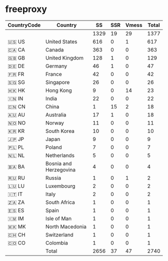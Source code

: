 # freeproxy

|CountryCode|Country|SS|SSR|Vmess|Total|
|  ----  | ----  |  ----  | ----  |  ----  | ----  |
| ||1329|19|29|1377|
|🇺🇸 US|United States|616|0|1|617|
|🇨🇦 CA|Canada|363|0|0|363|
|🇬🇧 GB|United Kingdom|128|1|0|129|
|🇩🇪 DE|Germany|46|1|0|47|
|🇫🇷 FR|France|42|0|0|42|
|🇸🇬 SG|Singapore|26|0|0|26|
|🇭🇰 HK|Hong Kong|9|0|14|23|
|🇮🇳 IN|India|22|0|0|22|
|🇨🇳 CN|China|1|15|2|18|
|🇦🇺 AU|Australia|17|1|0|18|
|🇳🇴 NO|Norway|11|0|0|11|
|🇰🇷 KR|South Korea|10|0|0|10|
|🇯🇵 JP|Japan|9|0|0|9|
|🇵🇱 PL|Poland|7|0|0|7|
|🇳🇱 NL|Netherlands|5|0|0|5|
|🇧🇦 BA|Bosnia and Herzegovina|4|0|0|4|
|🇷🇺 RU|Russia|1|0|1|2|
|🇱🇺 LU|Luxembourg|2|0|0|2|
|🇮🇹 IT|Italy|2|0|0|2|
|🇿🇦 ZA|South Africa|1|0|0|1|
|🇪🇸 ES|Spain|1|0|0|1|
|🇮🇲 IM|Isle of Man|1|0|0|1|
|🇲🇰 MK|North Macedonia|1|0|0|1|
|🇨🇭 CH|Switzerland|1|0|0|1|
|🇨🇴 CO|Colombia|1|0|0|1|
||Total|2656|37|47|2740|
